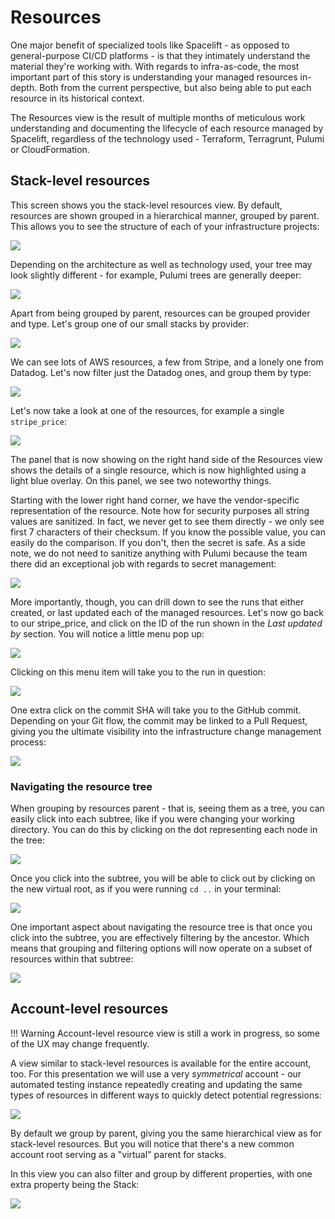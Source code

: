 # Resources

One major benefit of specialized tools like Spacelift - as opposed to general-purpose CI/CD platforms - is that they intimately understand the material they're working with. With regards to infra-as-code, the most important part of this story is understanding your managed resources in-depth. Both from the current perspective, but also being able to put each resource in its historical context.

The Resources view is the result of multiple months of meticulous work understanding and documenting the lifecycle of each resource managed by Spacelift, regardless of the technology used - Terraform, Terragrunt, Pulumi or CloudFormation.

## Stack-level resources

This screen shows you the stack-level resources view. By default, resources are shown grouped in a hierarchical manner, grouped by parent. This allows you to see the structure of each of your infrastructure projects:

![](/assets/images/Runs_%C2%B7_Production_default_worker_pool.png)

Depending on the architecture as well as technology used, your tree may look slightly different - for example, Pulumi trees are generally deeper:

![](/assets/images/Runs_%C2%B7_Vendor_Releases_Watcher_and_Slack___checkout-com___Spacelift%20%281%29.png)

Apart from being grouped by parent, resources can be grouped provider and type. Let's group one of our small stacks by provider:

![](/assets/images/Runs_%C2%B7_Spacelift_preproduction_and_Slack___checkout-com___Spacelift%20%282%29.png)

We can see lots of AWS resources, a few from Stripe, and a lonely one from Datadog. Let's now filter just the Datadog ones, and group them by type:

![](/assets/images/Runs_%C2%B7_Spacelift_preproduction_and_Slack_____Pawe%C5%82_Hytry___Spacelift___1_new_item%20%283%29.png)

Let's now take a look at one of the resources, for example a single `stripe_price`:

![](/assets/images/Runs_%C2%B7_Spacelift_preproduction.png)

The panel that is now showing on the right hand side of the Resources view shows the details of a single resource, which is now highlighted using a light blue overlay. On this panel, we see two noteworthy things.

Starting with the lower right hand corner, we have the vendor-specific representation of the resource. Note how for security purposes all string values are sanitized. In fact, we never get to see them directly - we only see first 7 characters of their checksum. If you know the possible value, you can easily do the comparison. If you don't, then the secret is safe. As a side note, we do not need to sanitize anything with Pulumi because the team there did an exceptional job with regards to secret management:

![](/assets/images/Runs_%C2%B7_Vendor_Releases_Watcher%20%283%29.png)

More importantly, though, you can drill down to see the runs that either created, or last updated each of the managed resources. Let's now go back to our stripe\_price, and click on the ID of the run shown in the _Last updated by_ section. You will notice a little menu pop up:

![](/assets/images/Runs_%C2%B7_Spacelift_preproduction%20%281%29.png)

Clicking on this menu item will take you to the run in question:

![](/assets/images/Tag_all_Stripe_prices___398__%C2%B7_Spacelift_preproduction_and_1__local_dev__tmuxinator_start_spacelift%20%281%29.png)

One extra click on the commit SHA will take you to the GitHub commit. Depending on your Git flow, the commit may be linked to a Pull Request, giving you the ultimate visibility into the infrastructure change management process:

![](/assets/images/Tag_all_Stripe_prices___398__%C2%B7_spacelift-io_infra_57d4958_and_1__local_dev__tmuxinator_start_spacelift.png)

### Navigating the resource tree

When grouping by resources parent - that is, seeing them as a tree, you can easily click into each subtree, like if you were changing your working directory. You can do this by clicking on the dot representing each node in the tree:

![](/assets/images/Runs_%C2%B7_Spacelift_development.png)

Once you click into the subtree, you will be able to click out by clicking on the new virtual root, as if you were running `cd ..` in your terminal:

![](/assets/images/Runs_%C2%B7_Spacelift_development%20%281%29.png)

One important aspect about navigating the resource tree is that once you click into the subtree, you are effectively filtering by the ancestor. Which means that grouping and filtering options will now operate on a subset of resources within that subtree:

![](/assets/images/Runs_%C2%B7_Spacelift_development%20%282%29.png)

## Account-level resources

!!! Warning
Account-level resource view is still a work in progress, so some of the UX may change frequently.


A view similar to stack-level resources is available for the entire account, too. For this presentation we will use a very _symmetrical_ account - our automated testing instance repeatedly creating and updating the same types of resources in different ways to quickly detect potential regressions:

![](/assets/images/Spacelift.png)

By default we group by parent, giving you the same hierarchical view as for stack-level resources. But you will notice that there's a new common account root serving as a "virtual" parent for stacks.

In this view you can also filter and group by different properties, with one extra property being the Stack:

![](/assets/images/Spacelift_and_1__local_dev__tmuxinator_start_spacelift.png)

